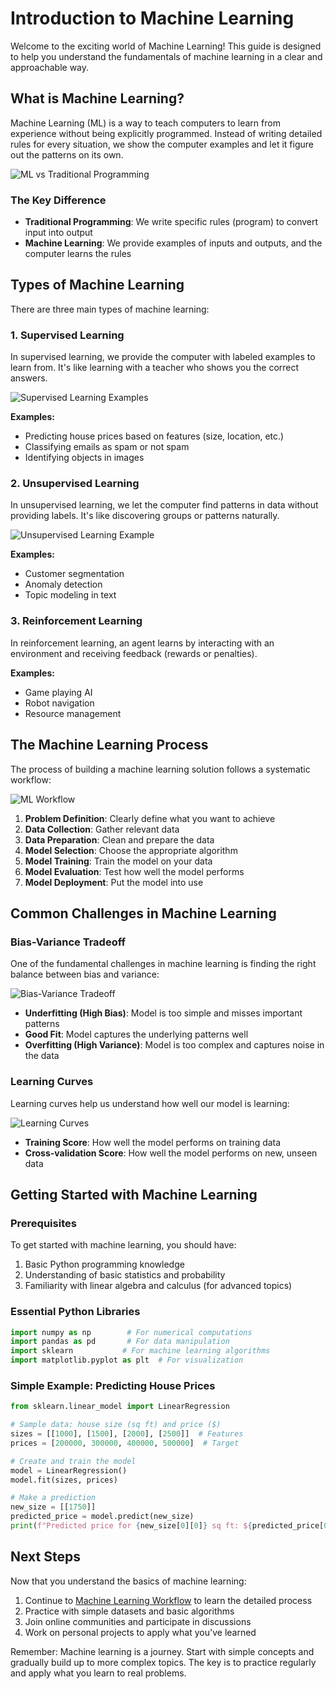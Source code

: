 # Introduction to Machine Learning

Welcome to the exciting world of Machine Learning! This guide is designed to help you understand the fundamentals of machine learning in a clear and approachable way.

## What is Machine Learning?

Machine Learning (ML) is a way to teach computers to learn from experience without being explicitly programmed. Instead of writing detailed rules for every situation, we show the computer examples and let it figure out the patterns on its own.

![ML vs Traditional Programming](./images/ml_paradigm.png)

### The Key Difference

- **Traditional Programming**: We write specific rules (program) to convert input into output
- **Machine Learning**: We provide examples of inputs and outputs, and the computer learns the rules

## Types of Machine Learning

There are three main types of machine learning:

### 1. Supervised Learning

In supervised learning, we provide the computer with labeled examples to learn from. It's like learning with a teacher who shows you the correct answers.

![Supervised Learning Examples](./images/supervised_learning.png)

**Examples:**

- Predicting house prices based on features (size, location, etc.)
- Classifying emails as spam or not spam
- Identifying objects in images

### 2. Unsupervised Learning

In unsupervised learning, we let the computer find patterns in data without providing labels. It's like discovering groups or patterns naturally.

![Unsupervised Learning Example](./images/unsupervised_learning.png)

**Examples:**

- Customer segmentation
- Anomaly detection
- Topic modeling in text

### 3. Reinforcement Learning

In reinforcement learning, an agent learns by interacting with an environment and receiving feedback (rewards or penalties).

**Examples:**

- Game playing AI
- Robot navigation
- Resource management

## The Machine Learning Process

The process of building a machine learning solution follows a systematic workflow:

![ML Workflow](./images/ml_workflow.png)

1. **Problem Definition**: Clearly define what you want to achieve
2. **Data Collection**: Gather relevant data
3. **Data Preparation**: Clean and prepare the data
4. **Model Selection**: Choose the appropriate algorithm
5. **Model Training**: Train the model on your data
6. **Model Evaluation**: Test how well the model performs
7. **Model Deployment**: Put the model into use

## Common Challenges in Machine Learning

### Bias-Variance Tradeoff

One of the fundamental challenges in machine learning is finding the right balance between bias and variance:

![Bias-Variance Tradeoff](./images/bias_variance.png)

- **Underfitting (High Bias)**: Model is too simple and misses important patterns
- **Good Fit**: Model captures the underlying patterns well
- **Overfitting (High Variance)**: Model is too complex and captures noise in the data

### Learning Curves

Learning curves help us understand how well our model is learning:

![Learning Curves](./images/learning_curves.png)

- **Training Score**: How well the model performs on training data
- **Cross-validation Score**: How well the model performs on new, unseen data

## Getting Started with Machine Learning

### Prerequisites

To get started with machine learning, you should have:

1. Basic Python programming knowledge
2. Understanding of basic statistics and probability
3. Familiarity with linear algebra and calculus (for advanced topics)

### Essential Python Libraries

```python
import numpy as np        # For numerical computations
import pandas as pd       # For data manipulation
import sklearn           # For machine learning algorithms
import matplotlib.pyplot as plt  # For visualization
```

### Simple Example: Predicting House Prices

```python
from sklearn.linear_model import LinearRegression

# Sample data: house size (sq ft) and price ($)
sizes = [[1000], [1500], [2000], [2500]]  # Features
prices = [200000, 300000, 400000, 500000]  # Target

# Create and train the model
model = LinearRegression()
model.fit(sizes, prices)

# Make a prediction
new_size = [[1750]]
predicted_price = model.predict(new_size)
print(f"Predicted price for {new_size[0][0]} sq ft: ${predicted_price[0]:,.2f}")
```

## Next Steps

Now that you understand the basics of machine learning:

1. Continue to [Machine Learning Workflow](./ml-workflow.md) to learn the detailed process
2. Practice with simple datasets and basic algorithms
3. Join online communities and participate in discussions
4. Work on personal projects to apply what you've learned

Remember: Machine learning is a journey. Start with simple concepts and gradually build up to more complex topics. The key is to practice regularly and apply what you learn to real problems.
